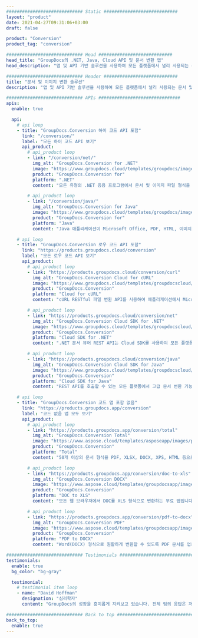 ```yaml
---
############################# Static ############################
layout: "product"
date: 2021-04-27T09:31:06+03:00
draft: false

product: "Conversion"
product_tag: "conversion"

############################# Head ############################
head_title: "GroupDocs의 .NET, Java, Cloud API 및 문서 변환 앱"
head_description: "앱 및 API 기반 솔루션을 사용하여 모든 플랫폼에서 널리 사용되는 문서 및 이미지 파일 형식을 변환합니다."

############################# Header ############################
title: "문서 및 이미지 변환 솔루션"
description: "앱 및 API 기반 솔루션을 사용하여 모든 플랫폼에서 널리 사용되는 문서 및 이미지 파일 형식을 변환합니다."

############################# APIs ###############################
apis:
  enable: true

  api:
    # api loop
    - title: "GroupDocs.Conversion 하이 코드 API 포함"
      link: "/conversion/"
      label: "모든 하이 코드 API 보기"
      api_product:
        # api_product loop
        - link: "/conversion/net/"
          img_alt: "GroupDocs.Conversion for .NET"
          image: "https://www.groupdocs.cloud/templates/groupdocs/images/product-logos/groupdocs-conversion-net.png"
          product: "GroupDocs.Conversion for"
          platform: ".NET"
          content: "모든 유형의 .NET 응용 프로그램에서 문서 및 이미지 파일 형식을 정확하게 변환하는 기본 .NET API. 변환하는 동안 이미지 워터마크 추가를 지원합니다."

        # api_product loop
        - link: "/conversion/java/"
          img_alt: "GroupDocs.Conversion for Java"
          image: "https://www.groupdocs.cloud/templates/groupdocs/images/product-logos/groupdocs-conversion-java.png"
          product: "GroupDocs.Conversion for"
          platform: "Java"
          content: "Java 애플리케이션이 Microsoft Office, PDF, HTML, 이미지 및 기타 여러 가지를 포함한 모든 산업 표준 문서 형식 간에 쉽게 변환할 수 있도록 합니다."

    # api loop
    - title: "GroupDocs.Conversion 로우 코드 API 포함"
      link: "https://products.groupdocs.cloud/conversion"
      label: "모든 로우 코드 API 보기"
      api_product:
        # api_product loop
        - link: "https://products.groupdocs.cloud/conversion/curl"
          img_alt: "GroupDocs.Conversion Cloud for cURL"
          image: "https://www.groupdocs.cloud/templates/groupdocscloud/images/sdk/272x272/groupdocs_conversion-for-curl.png"
          product: "GroupDocs.Conversion"
          platform: "Cloud for cURL"
          content: "cURL RESTful 파일 변환 API를 사용하여 애플리케이션에서 Microsoft Office, PDF, 이메일, 프로젝트, HTML 및 기타 일반 파일 형식을 쉽게 변환할 수 있습니다."

        # api_product loop
        - link: "https://products.groupdocs.cloud/conversion/net"
          img_alt: "GroupDocs.Conversion Cloud SDK for .NET"
          image: "https://www.groupdocs.cloud/templates/groupdocscloud/images/sdk/272x272/groupdocs_conversion-for-net.png"
          product: "GroupDocs.Conversion"
          platform: "Cloud SDK for .NET"
          content: ".NET 문서 뷰어 REST API는 Cloud SDK를 사용하여 모든 플랫폼에서 널리 사용되는 파일 형식 간에 문서를 정확하게 렌더링합니다."

        # api_product loop
        - link: "https://products.groupdocs.cloud/conversion/java"
          img_alt: "GroupDocs.Conversion Cloud SDK for Java"
          image: "https://www.groupdocs.cloud/templates/groupdocscloud/images/sdk/272x272/groupdocs_conversion-for-java.png"
          product: "GroupDocs.Conversion"
          platform: "Cloud SDK for Java"
          content: "REST API를 호출할 수 있는 모든 플랫폼에서 고급 문서 변환 기능으로 클라우드 기반 Java 애플리케이션을 강화하십시오."

    # api loop
    - title: "GroupDocs.Conversion 코드 앱 포함 없음"
      link: "https://products.groupdocs.app/conversion"
      label: "코드 없음 앱 모두 보기"
      api_product:
        # api_product loop
        - link: "https://products.groupdocs.app/conversion/total"
          img_alt: "GroupDocs.Conversion Total"
          image: "https://www.aspose.cloud/templates/asposeapp/images/products/logo/aspose_conversion-app.png"
          product: "GroupDocs.Conversion"
          platform: "Total"
          content: "50개 이상의 문서 형식을 PDF, XLSX, DOCX, XPS, HTML 등으로 변환합니다."

        # api_product loop
        - link: "https://products.groupdocs.app/conversion/doc-to-xls"
          img_alt: "GroupDocs.Conversion DOCX"
          image: "https://www.aspose.cloud/templates/groupdocsapp/images/products/logo/groupdocs_words-app.png"
          product: "GroupDocs.Conversion"
          platform: "DOC to XLS"
          content: "모든 웹 브라우저에서 DOC를 XLS 형식으로 변환하는 무료 앱입니다."

        # api_product loop
        - link: "https://products.groupdocs.app/conversion/pdf-to-docx"
          img_alt: "GroupDocs.Conversion PDF"
          image: "https://www.aspose.cloud/templates/groupdocsapp/images/products/logo/groupdocs_pdf-app.png"
          product: "GroupDocs.Conversion"
          platform: "PDF to DOCX"
          content: "Word(DOCX) 형식으로 원활하게 변환할 수 있도록 PDF 문서를 업로드하십시오."

############################# Testimonials ###############################
testimonials:
  enable: true
  bg_color: "bg-gray"

  testimonial:
    # testimonial item loop
    - name: "David Hoffman"
      designation: "심리학자"
      content: "GroupDocs의 성장을 흥미롭게 지켜보고 있습니다. 전체 팀의 응답은 저에게 큰 도움이 되었습니다. GroupDocs의 누군가와 이야기할 때 누군가가 듣고 있고 일이 일어나도록 할 수 있습니다."

############################# Back to top ###############################
back_to_top:
  enable: true
---
```

